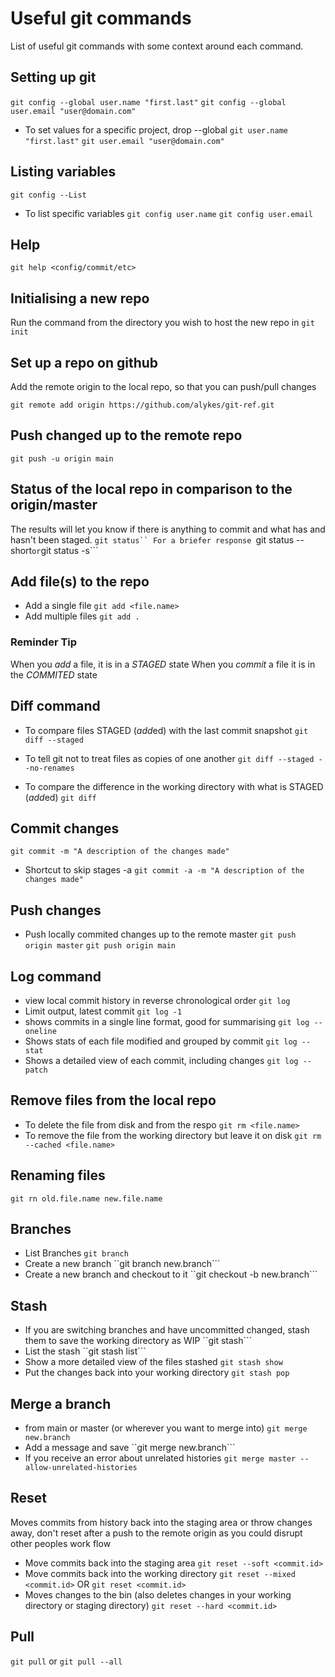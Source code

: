 # Useful git commands

List of useful git commands with some context around each command.

## Setting up git
```git config --global user.name "first.last"```
```git config --global user.email "user@domain.com"```

* To set values for a specific project, drop --global
```git user.name "first.last"```
```git user.email "user@domain.com"```


## Listing variables
```git config --List```

* To list specific variables
```git config user.name``` 
```git config user.email```

## Help
```git help <config/commit/etc>```

## Initialising a new repo
Run the command from the directory you wish to host the new repo in
```git init```

## Set up a repo on github
Add the remote origin to the local repo, so that you can push/pull changes

```git remote add origin https://github.com/alykes/git-ref.git```

## Push changed up to the remote repo
```git push -u origin main```

## Status of the local repo in comparison to the origin/master
The results will let you know if there is anything to commit and what has and hasn't been staged.
```git status``
For a briefer response
```git status --short``` or ```git status -s```

## Add file(s) to the repo
* Add a single file
```git add <file.name>```
* Add multiple files
```git add .```

### Reminder Tip
When you *add* a file, it is in a _STAGED_ state
When you *commit* a file it is in the _COMMITED_ state

## Diff command
* To compare files STAGED (*add*ed) with the last commit snapshot
```git diff --staged```
* To tell git not to treat files as copies of one another
```git diff --staged --no-renames```

* To compare the difference in the working directory with what is STAGED (*add*ed)
```git diff```

## Commit changes
```git commit -m "A description of the changes made"```
* Shortcut to skip stages -a
```git commit -a -m "A description of the changes made"```

## Push changes
* Push locally commited changes up to the remote master
```git push origin master``` ```git push origin main```

## Log command
* view local commit history in reverse chronological order
```git log```
* Limit output, latest commit
```git log -1 ```
* shows commits in a single line format, good for summarising
```git log --oneline```
* Shows stats of each file modified and grouped by commit
```git log --stat```
* Shows a detailed view of each commit, including changes
```git log --patch```

## Remove files from the local repo
* To delete the file from disk and from the respo
```git rm <file.name>```
* To remove the file from the working directory but leave it on disk
```git rm --cached <file.name>```

## Renaming files
```git rn old.file.name new.file.name```

## Branches
* List Branches
```git branch```
* Create a new branch
``git branch new.branch```
* Create a new branch and checkout to it
``git checkout -b new.branch```

## Stash
* If you are switching branches and have uncommitted changed, stash them to save the working directory as WIP
``git stash```
* List the stash
``git stash list```
* Show a more detailed view of the files stashed
```git stash show```
* Put the changes back into your working directory
```git stash pop```

## Merge a branch
* from main or master (or wherever you want to merge into)
```git merge new.branch```
* Add a message and save
``git merge new.branch```
* If you receive an error about unrelated histories
```git merge master --allow-unrelated-histories```

## Reset
Moves commits from history back into the staging area or throw changes away, don't reset after a push to the remote origin as you could disrupt other peoples work flow
* Move commits back into the staging area
```git reset --soft <commit.id>```
* Move commits back into the working directory
```git reset --mixed <commit.id>``` OR ```git reset <commit.id>```
* Moves changes to the bin (also deletes changes in your working directory or staging directory)
```git reset --hard <commit.id>```

## Pull
```git pull``` or ```git pull --all```

